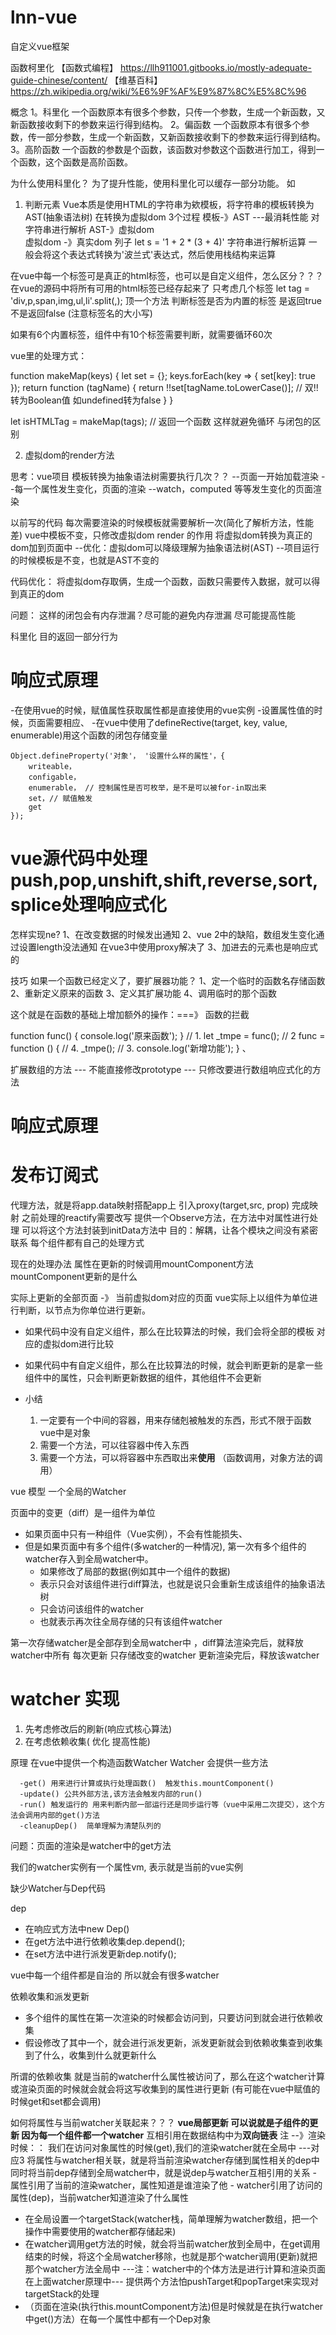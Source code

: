 # lnn-vue
自定义vue框架

函数柯里化
【函数式编程】 https://llh911001.gitbooks.io/mostly-adequate-guide-chinese/content/
【维基百科】   https://zh.wikipedia.org/wiki/%E6%9F%AF%E9%87%8C%E5%8C%96

概念
1。科里化  一个函数原本有很多个参数，只传一个参数，生成一个新函数，又新函数接收剩下的参数来运行得到结构。
2。偏函数  一个函数原本有很多个参数，传一部分参数，生成一个新函数，又新函数接收剩下的参数来运行得到结构。
3。高阶函数  一个函数的参数是个函数，该函数对参数这个函数进行加工，得到一个函数，这个函数是高阶函数。


为什么使用科里化？
为了提升性能，使用科里化可以缓存一部分功能。
如
1. 判断元素
Vue本质是使用HTML的字符串为欸模板，将字符串的模板转换为AST(抽象语法树) 在转换为虚拟dom
3个过程
模板-》AST  ---最消耗性能  对字符串进行解析
AST-》虚拟dom  
虚拟dom -》真实dom
列子
let s = '1 + 2 * (3 + 4)' 字符串进行解析运算
一般会将这个表达式转换为'波兰式'表达式，然后使用栈结构来运算

在vue中每一个标签可是真正的html标签，也可以是自定义组件，怎么区分？？？
在vue的源码中将所有可用的html标签已经存起来了
只考虑几个标签
let tag = 'div,p,span,img,ul,li'.split(,);
顶一个方法 判断标签是否为内置的标签  是返回true  不是返回false (注意标签名的大小写)

如果有6个内置标签，组件中有10个标签需要判断，就需要循环60次

vue里的处理方式：

function makeMap(keys) {
    let set = {};
    keys.forEach(key => {
        set[key]: true
    });
    return function (tagName) {
        return !!set[tagName.toLowerCase()]; // 双!!转为Boolean值 如undefined转为false
    }
}

let isHTMLTag = makeMap(tags); // 返回一个函数  这样就避免循环  与闭包的区别

2. 虚拟dom的render方法

思考：vue项目 模板转换为抽象语法树需要执行几次？？
--页面一开始加载渲染
--每一个属性发生变化，页面的渲染
--watch，computed 等等发生变化的页面渲染

以前写的代码  每次需要渲染的时候模板就需要解析一次(简化了解析方法，性能差)
vue中模板不变，只修改虚拟dom
render 的作用 将虚拟dom转换为真正的dom加到页面中
--优化：虚拟dom可以降级理解为抽象语法树(AST)
--项目运行的时候模板是不变，也就是AST不变的

代码优化： 将虚拟dom存取俩，生成一个函数，函数只需要传入数据，就可以得到真正的dom




问题：
这样的闭包会有内存泄漏？尽可能的避免内存泄漏  尽可能提高性能

科里化   目的返回一部分行为


# 响应式原理
-在使用vue的时候，赋值属性获取属性都是直接使用的vue实例
-设置属性值的时候，页面需要相应、
-在vue中使用了defineRective(target, key, value, enumerable)用这个函数的闭包存储变量

```
Object.defineProperty('对象'， '设置什么样的属性'，{
    writeable，
    configable，
    enumerable， // 控制属性是否可枚举，是不是可以被for-in取出来
    set，// 赋值触发
    get
});

```
 # vue源代码中处理push,pop,unshift,shift,reverse,sort,splice处理响应式化
 怎样实现ne?
1、在改变数据的时候发出通知
2、vue 2中的缺陷，数组发生变化通过设置length没法通知  在vue3中使用proxy解决了
3、加进去的元素也是响应式的

技巧
如果一个函数已经定义了，要扩展器功能？
1、定一个临时的函数名存储函数
2、重新定义原来的函数
3、定义其扩展功能
4、调用临时的那个函数

这个就是在函数的基础上增加额外的操作：===》 函数的拦截


function func() {
    console.log('原来函数');
}
// 1.
let _tmpe = func();
// 2 
func = function () {
    // 4.
    _tmpe();
    // 3.
    console.log('新增功能');
}
、

扩展数组的方法
--- 不能直接修改prototype
--- 只修改要进行数组响应式化的方法

# 响应式原理


# 发布订阅式
代理方法，就是将app.data映射搭配app上 引入proxy(target,src, prop) 完成映射
之前处理的reactify需要改写 提供一个Observe方法，在方法中对属性进行处理
可以将这个方法封装到initData方法中
目的：解耦，让各个模块之间没有紧密联系  每个组件都有自己的处理方式

现在的处理办法  属性在更新的时候调用mountComponent方法  mountComponent更新的是什么

实际上更新的全部页面 -》 当前虚拟dom对应的页面
 vue实际上以组件为单位进行判断，以节点为你单位进行更新。

- 如果代码中没有自定义组件，那么在比较算法的时候，我们会将全部的模板 对应的虚拟dom进行比较
- 如果代码中有自定义组件，那么在比较算法的时候，就会判断更新的是拿一些组件中的属性，只会判断更新数据的组件，其他组件不会更新


- 小结
  1. 一定要有一个中间的容器，用来存储剋被触发的东西，形式不限于函数 vue中是对象
  2. 需要一个方法，可以往容器中传入东西
  3. 需要一个方法，可以将容器中东西取出来**使用** （函数调用，对象方法的调用）

vue 模型 一个全局的Watcher

页面中的变更（diff）是一组件为单位

- 如果页面中只有一种组件（Vue实例），不会有性能损失、
- 但是如果页面中有多个组件(多watcher的一种情况), 第一次有多个组件的watcher存入到全局watcher中。
  - 如果修改了局部的数据(例如其中一个组件的数据)
  - 表示只会对该组件进行diff算法，也就是说只会重新生成该组件的抽象语法树
  - 只会访问该组件的watcher
  - 也就表示再次往全局存储的只有该组件watcher

第一次存储watcher是全部存到全局watcher中 ，diff算法渲染完后，就释放watcher中所有
每次更新 只存储改变的watcher  更新渲染完后，释放该watcher

# watcher 实现
1. 先考虑修改后的刷新(响应式核心算法)
2. 在考虑依赖收集( 优化 提高性能)

原理  在vue中提供一个构造函数Watcher
      Watcher 会提供一些方法

      -get() 用来进行计算或执行处理函数()  触发this.mountComponent()
      -update() 公共外部方法,该方法会触发内部的run()
      -run() 触发运行的 用来判断内部一部运行还是同步运行等（vue中采用二次提交），这个方法会调用内部的get()方法
      -cleanupDep()  简单理解为清楚队列的

问题：页面的渲染是watcher中的get方法

我们的watcher实例有一个属性vm, 表示就是当前的vue实例

缺少Watcher与Dep代码

dep 
- 在响应式方法中new Dep()
- 在get方法中进行依赖收集dep.depend();
- 在set方法中进行派发更新dep.notify();

vue中每一个组件都是自治的  所以就会有很多watcher

依赖收集和派发更新
- 多个组件的属性在第一次渲染的时候都会访问到，只要访问到就会进行依赖收集
- 假设修改了其中一个，就会进行派发更新，派发更新就会到依赖收集查到收集到了什么，收集到什么就更新什么

所谓的依赖收集 就是当前的watcher什么属性被访问了，那么在这个watcher计算或渲染页面的时候就会就会将这写收集到的属性进行更新
(有可能在vue中赋值的时候get和set都会调用)

如何将属性与当前watcher关联起来？？？
**vue局部更新  可以说就是子组件的更新 因为每一个组件都一个watcher**
互相引用在数据结构中为**双向链表**
注 --》渲染时候：： 我们在访问对象属性的时候(get),我们的渲染watcher就在全局中 ---对应3
                    将属性与watcher相关联，就是将当前渲染watcher存储到属性相关的dep中
                    同时将当前dep存储到全局watcher中，就是说dep与watcher互相引用的关系
                    - 属性引用了当前的渲染watcher，属性知道是谁渲染了他
                    - watcher引用了访问的属性(dep)，当前watcher知道渲染了什么属性

- 在全局设置一个targetStack(watcher栈，简单理解为watcher数组，把一个操作中需要使用的watcher都存储起来)
- 在watcher调用get方法的时候，就会将当前watcher放到全局中，在get调用结束的时候，将这个全局watcher移除，也就是那个watcher调用(更新)就把那个watcher方法全局中 ---注：watcher中的个体方法是进行计算和渲染页面 在上面watcher原理中---
提供两个方法怕pushTarget和popTarget来实现对targetStack的处理
- （页面在渲染(执行this.mountComponent方法)但是时候就是在执行watcher中get()方法）在每一个属性中都有一个Dep对象
